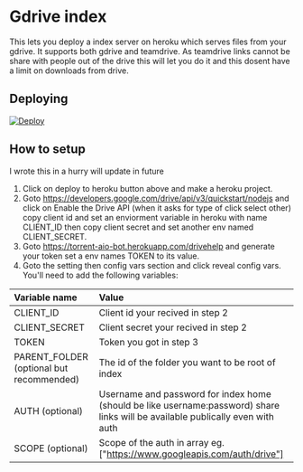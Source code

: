 # Gdrive index

This lets you deploy a index server on heroku which serves files from your gdrive. It supports both gdrive and teamdrive.
As teamdrive links cannot be share with people out of the drive this will let you do it and this dosent have a limit on downloads from drive.

## Deploying

[![Deploy](https://www.herokucdn.com/deploy/button.svg)](https://heroku.com/deploy?template=https://github.com/patheticGeek/torrent-aio-bot)

## How to setup

I wrote this in a hurry will update in future

1. Click on deploy to heroku button above and make a heroku project.
2. Goto https://developers.google.com/drive/api/v3/quickstart/nodejs and click on Enable the Drive API (when it asks for type of click select other) copy client id and set an enviorment variable in heroku with name CLIENT_ID then copy client secret and set another env named CLIENT_SECRET.
3. Goto https://torrent-aio-bot.herokuapp.com/drivehelp and generate your token set a env names TOKEN to its value.
4. Goto the setting then config vars section and click reveal config vars. You'll need to add the following variables:

| Variable name                            | Value                                                                                                                           |
| :--------------------------------------- | :------------------------------------------------------------------------------------------------------------------------------ |
| CLIENT_ID                                | Client id your recived in step 2                                                                                                |
| CLIENT_SECRET                            | Client secret your recived in step 2                                                                                            |
| TOKEN                                    | Token you got in step 3                                                                                                         |
| PARENT_FOLDER (optional but recommended) | The id of the folder you want to be root of index                                                                               |
| AUTH (optional)                          | Username and password for index home (should be like username:password) share links will be available publically even with auth |
| SCOPE (optional)                         | Scope of the auth in array eg. ["https://www.googleapis.com/auth/drive"]                                                        |
